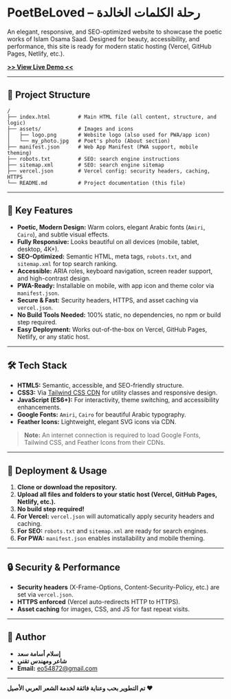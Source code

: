 # PoetBeLoved – رحلة الكلمات الخالدة

An elegant, responsive, and SEO-optimized website to showcase the poetic works of Islam Osama Saad. Designed for beauty, accessibility, and performance, this site is ready for modern static hosting (Vercel, GitHub Pages, Netlify, etc.).

[**>> View Live Demo <<**](https://poetbeloved-eslam-osama-saad.vercel.app/)

---

## 📁 Project Structure

```
/
├── index.html         # Main HTML file (all content, structure, and logic)
├── assets/            # Images and icons
│   ├── logo.png       # Website logo (also used for PWA/app icon)
│   └── my_photo.jpg   # Poet's photo (About section)
├── manifest.json      # Web App Manifest (PWA support, mobile theming)
├── robots.txt         # SEO: search engine instructions
├── sitemap.xml        # SEO: search engine sitemap
├── vercel.json        # Vercel config: security headers, caching, HTTPS
└── README.md          # Project documentation (this file)
```

---

## 🌟 Key Features

- **Poetic, Modern Design:** Warm colors, elegant Arabic fonts (`Amiri`, `Cairo`), and subtle visual effects.
- **Fully Responsive:** Looks beautiful on all devices (mobile, tablet, desktop, 4K+).
- **SEO-Optimized:** Semantic HTML, meta tags, `robots.txt`, and `sitemap.xml` for top search ranking.
- **Accessible:** ARIA roles, keyboard navigation, screen reader support, and high-contrast design.
- **PWA-Ready:** Installable on mobile, with app icon and theme color via `manifest.json`.
- **Secure & Fast:** Security headers, HTTPS, and asset caching via `vercel.json`.
- **No Build Tools Needed:** 100% static, no dependencies, no npm or build step required.
- **Easy Deployment:** Works out-of-the-box on Vercel, GitHub Pages, Netlify, or any static host.

---

## 🛠️ Tech Stack

- **HTML5:** Semantic, accessible, and SEO-friendly structure.
- **CSS3:** Via [Tailwind CSS CDN](https://cdn.tailwindcss.com) for utility classes and responsive design.
- **JavaScript (ES6+):** For interactivity, theme switching, and accessibility enhancements.
- **Google Fonts:** `Amiri`, `Cairo` for beautiful Arabic typography.
- **Feather Icons:** Lightweight, elegant SVG icons via CDN.

> **Note:** An internet connection is required to load Google Fonts, Tailwind CSS, and Feather Icons from their CDNs.

---

## 🚀 Deployment & Usage

1. **Clone or download the repository.**
2. **Upload all files and folders to your static host (Vercel, GitHub Pages, Netlify, etc.).**
3. **No build step required!**
4. **For Vercel:** `vercel.json` will automatically apply security headers and caching.
5. **For SEO:** `robots.txt` and `sitemap.xml` are ready for search engines.
6. **For PWA:** `manifest.json` enables installability and mobile theming.

---

## 🔒 Security & Performance

- **Security headers** (X-Frame-Options, Content-Security-Policy, etc.) are set via `vercel.json`.
- **HTTPS enforced** (Vercel auto-redirects HTTP to HTTPS).
- **Asset caching** for images, CSS, and JS for fast repeat visits.

---

## 👤 Author

- **إسلام أسامة سعد**
- **شاعر ومهندس تقني**
- **Email:** eo54872@gmail.com

---

**تم التطوير بحب وعناية فائقة لخدمة الشعر العربي الأصيل ❤️**
